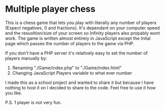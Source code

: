 Multiple player chess
=============
This is a chess game that lets you play with literally any number of players (Expect negatives, 0 and fractions). It's dependant on your computer speed and the resuoltion/size of your screen so Infinity players also propably wont work. The game is written almost entirely in JavaScript except the Inital page which passes the number of players to the game via PHP.

If you don't have a PHP server it's relatively easy to set the number of players manually by:

1.  Renaming "./Game/index.php" to "./Game/index.html"
2.  Changing JavaScript Players variable to what ever number

I made this as a school project and wanted to share it but because I have nothing to host it on I decided to share to the code. Feel free to use it how you like.

P.S. 1 player is not very fun.
